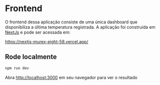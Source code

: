 # Frontend

O frontend dessa aplicação consiste de uma única dashboard que disponibiliza a última temperatura registrada. A aplicação foi construída em [NextJs]() e pode ser acessada em:

https://nextjs-murex-eight-58.vercel.app/ 

## Rode localmente


```bash
npm run dev
```

Abra [http://localhost:3000](http://localhost:3000) em seu navegador para ver o resultado

